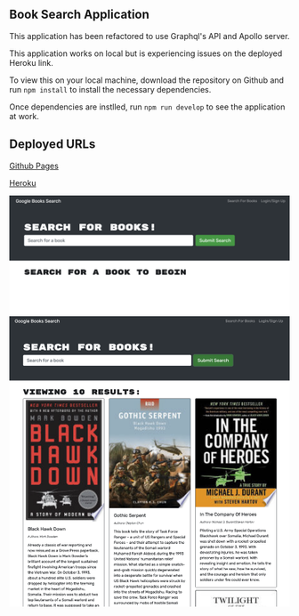 ## Book Search Application

This application has been refactored to use Graphql's API and Apollo server. 

This application works on local but is experiencing issues on the deployed Heroku link. 

To view this on your local machine, download the repository on Github and run `npm install` to install the necessary dependencies. 

Once dependencies are instlled, run `npm run develop` to see the application at work.

## Deployed URLs

[Github Pages](https://aldare93.github.io/book-search-engine/)

[Heroku](https://alex-book-search.herokuapp.com/)

![Screenshot 1](/client/public/screenshot-1.png)
![Screenshot 2](/client/public/screenshot-2.png)
